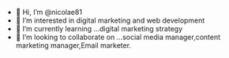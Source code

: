 - 👋 Hi, I’m @nicolae81
- 👀 I’m interested in digital marketing and web development
- 🌱 I’m currently learning ...digital marketing strategy
- 💞️ I’m looking to collaborate on ...social media manager,content marketing manager,Email marketer.

<!---
nicolae81/nicolae81 is a ✨ special ✨ repository because its `README.md` (this file) appears on your GitHub profile.
You can click the Preview link to take a look at your changes.
--->
